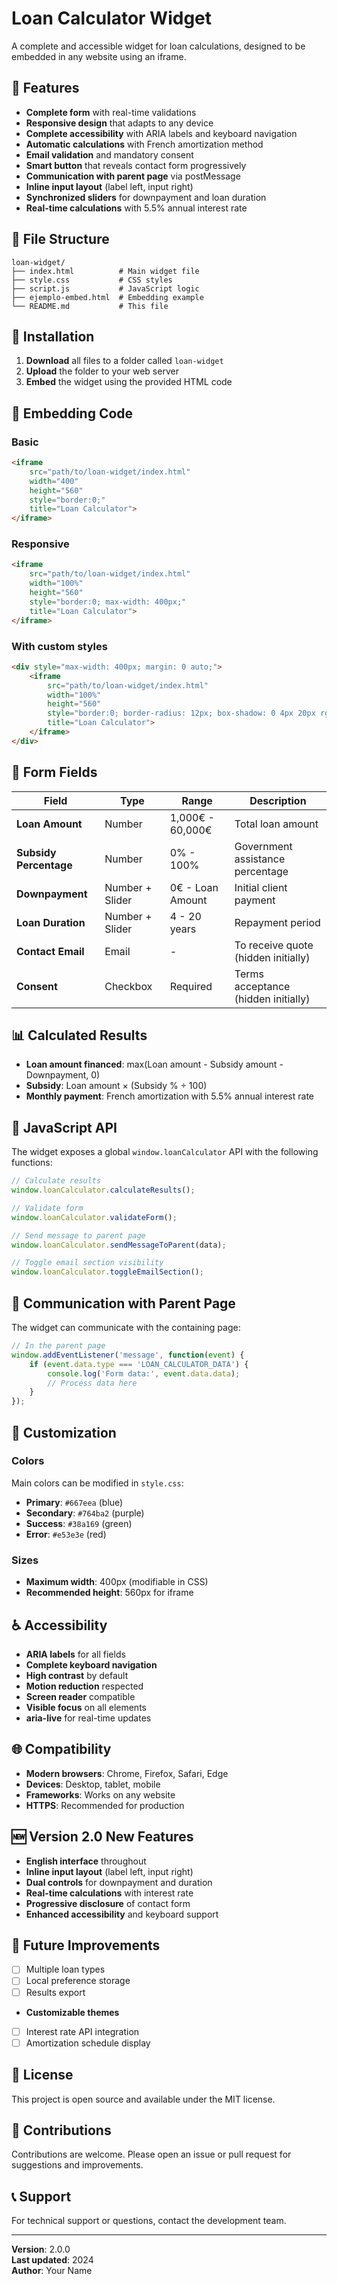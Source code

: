 # Loan Calculator Widget

A complete and accessible widget for loan calculations, designed to be embedded in any website using an iframe.

## 🚀 Features

- **Complete form** with real-time validations
- **Responsive design** that adapts to any device
- **Complete accessibility** with ARIA labels and keyboard navigation
- **Automatic calculations** with French amortization method
- **Email validation** and mandatory consent
- **Smart button** that reveals contact form progressively
- **Communication with parent page** via postMessage
- **Inline input layout** (label left, input right)
- **Synchronized sliders** for downpayment and loan duration
- **Real-time calculations** with 5.5% annual interest rate

## 📁 File Structure

```
loan-widget/
├── index.html          # Main widget file
├── style.css           # CSS styles
├── script.js           # JavaScript logic
├── ejemplo-embed.html  # Embedding example
└── README.md           # This file
```

## 🔧 Installation

1. **Download** all files to a folder called `loan-widget`
2. **Upload** the folder to your web server
3. **Embed** the widget using the provided HTML code

## 📱 Embedding Code

### Basic
```html
<iframe 
    src="path/to/loan-widget/index.html" 
    width="400" 
    height="560" 
    style="border:0;"
    title="Loan Calculator">
</iframe>
```

### Responsive
```html
<iframe 
    src="path/to/loan-widget/index.html" 
    width="100%" 
    height="560" 
    style="border:0; max-width: 400px;"
    title="Loan Calculator">
</iframe>
```

### With custom styles
```html
<div style="max-width: 400px; margin: 0 auto;">
    <iframe 
        src="path/to/loan-widget/index.html" 
        width="100%" 
        height="560" 
        style="border:0; border-radius: 12px; box-shadow: 0 4px 20px rgba(0,0,0,0.1);"
        title="Loan Calculator">
    </iframe>
</div>
```

## 🎯 Form Fields

| Field | Type | Range | Description |
|-------|------|-------|-------------|
| **Loan Amount** | Number | 1,000€ - 60,000€ | Total loan amount |
| **Subsidy Percentage** | Number | 0% - 100% | Government assistance percentage |
| **Downpayment** | Number + Slider | 0€ - Loan Amount | Initial client payment |
| **Loan Duration** | Number + Slider | 4 - 20 years | Repayment period |
| **Contact Email** | Email | - | To receive quote (hidden initially) |
| **Consent** | Checkbox | Required | Terms acceptance (hidden initially) |

## 📊 Calculated Results

- **Loan amount financed**: max(Loan amount - Subsidy amount - Downpayment, 0)
- **Subsidy**: Loan amount × (Subsidy % ÷ 100)
- **Monthly payment**: French amortization with 5.5% annual interest rate

## 🔌 JavaScript API

The widget exposes a global `window.loanCalculator` API with the following functions:

```javascript
// Calculate results
window.loanCalculator.calculateResults();

// Validate form
window.loanCalculator.validateForm();

// Send message to parent page
window.loanCalculator.sendMessageToParent(data);

// Toggle email section visibility
window.loanCalculator.toggleEmailSection();
```

## 📨 Communication with Parent Page

The widget can communicate with the containing page:

```javascript
// In the parent page
window.addEventListener('message', function(event) {
    if (event.data.type === 'LOAN_CALCULATOR_DATA') {
        console.log('Form data:', event.data.data);
        // Process data here
    }
});
```

## 🎨 Customization

### Colors
Main colors can be modified in `style.css`:
- **Primary**: `#667eea` (blue)
- **Secondary**: `#764ba2` (purple)
- **Success**: `#38a169` (green)
- **Error**: `#e53e3e` (red)

### Sizes
- **Maximum width**: 400px (modifiable in CSS)
- **Recommended height**: 560px for iframe

## ♿ Accessibility

- **ARIA labels** for all fields
- **Complete keyboard navigation**
- **High contrast** by default
- **Motion reduction** respected
- **Screen reader** compatible
- **Visible focus** on all elements
- **aria-live** for real-time updates

## 🌐 Compatibility

- **Modern browsers**: Chrome, Firefox, Safari, Edge
- **Devices**: Desktop, tablet, mobile
- **Frameworks**: Works on any website
- **HTTPS**: Recommended for production

## 🆕 Version 2.0 New Features

- **English interface** throughout
- **Inline input layout** (label left, input right)
- **Dual controls** for downpayment and duration
- **Real-time calculations** with interest rate
- **Progressive disclosure** of contact form
- **Enhanced accessibility** and keyboard support

## 🚀 Future Improvements

- [ ] Multiple loan types
- [ ] Local preference storage
- [ ] Results export
- **Customizable themes**
- [ ] Interest rate API integration
- [ ] Amortization schedule display

## 📝 License

This project is open source and available under the MIT license.

## 🤝 Contributions

Contributions are welcome. Please open an issue or pull request for suggestions and improvements.

## 📞 Support

For technical support or questions, contact the development team.

---

**Version**: 2.0.0  
**Last updated**: 2024  
**Author**: Your Name
